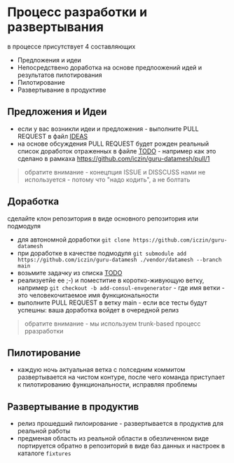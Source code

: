 # Процесс разработки и развертывания

в процессе присутствует 4 составляющих

* Предложения и идеи
* Непосредствено доработка на основе предлоожений идей и результатов пилотирования
* Пилотирование
* Развертывание в продуктиве

## Предложения и Идеи

* если у вас возникли идеи и предложения - выполните PULL REQUEST в файл [IDEAS](./IDEAS.md)
* на основе обсуждения PULL REQUEST будет рожден реальный список доработок отраженных в файле [TODO](./TODO.md) - например как это сделано в рамкаха https://github.com/iczin/guru-datamesh/pull/1 

> обратите внимание - конецпция ISSUE и DISSCUSS нами не используется - потому что "надо кодить", а не болтать

## Доработка

сделайте клон репозитория в виде основного репозитория или подмодуля

* для автономной доработки `git clone https://github.com/iczin/guru-datamesh`
* при доработке в качестве подмодуля `git submodule add https://github.com/iczin/guru-datamesh ./vendor/datamesh --branch main`
* возьмите задачку из списка [TODO](./TODO.md)
* реализуетйе ее ;-) и поместитие в коротко-живующую ветку, например `git checkout -b add-consul-envgenerator` - где имя ветки - это человекочитаемое имя функциональности
* выполните PULL REQUEST в ветку main - если все тесты будут успешны: ваша доработка войдет в очередной релиз

> обратите внимание - мы используем trunk-based процесс рразработки

## Пилотирование

* каждую ночь актуальная ветка с полседним коммитом развертывается на чистом контуре, после чего команда приступает к пилотированию функциональности, исправляя проблемы 

## Развертывание в продуктив

* релиз прошедший пилоирование - развертывается в продуктив для реальной работы
* предменая область из реальной области в обезличенном виде портируется обратно в репозиторий в виде баз данных и настроек в каталоге `fixtures`
